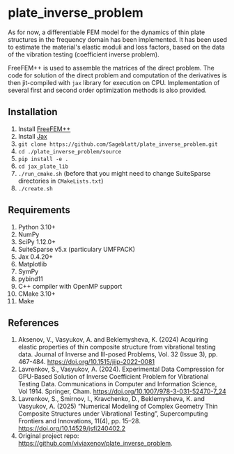 # plate_inverse_problem

As for now, a differentiable FEM model for the dynamics of thin plate structures in the frequency domain has been implemented. 
It has been used to estimate the material's elastic moduli and loss factors, based on the data of the vibration testing (coefficient inverse problem).


FreeFEM++ is used to assemble the matrices of the direct problem. 
The code for solution of the direct problem and computation of the derivatives is then jit-compiled with `jax` library for execution on CPU.
Implementation of several first and second order optimization methods is also provided.

## Installation

1. Install [FreeFEM++](https://freefem.org/)
2. Install [Jax](https://github.com/google/jax)
3. `git clone https://github.com/Sageblatt/plate_inverse_problem.git`
4. `cd ./plate_inverse_problem/source`
5. `pip install -e .`
6. `cd jax_plate_lib`
7. `./run_cmake.sh` (before that you might need to change SuiteSparse directories in `CMakeLists.txt`)
8. `./create.sh`

## Requirements

1. Python 3.10+
2. NumPy
3. SciPy 1.12.0+
4. SuiteSparse v5.x (particulary UMFPACK)
5. Jax 0.4.20+
6. Matplotlib
7. SymPy
8. pybind11
9. C++ compiler with OpenMP support
10. CMake 3.10+
11. Make

## References

1. Aksenov, V., Vasyukov, A. and Beklemysheva, K. (2024) Acquiring elastic properties of thin composite structure from vibrational testing data. Journal of Inverse and Ill-posed Problems, Vol. 32 (Issue 3), pp. 467-484. https://doi.org/10.1515/jiip-2022-0081
2. Lavrenkov, S., Vasyukov, A. (2024). Experimental Data Compression for GPU-Based Solution of Inverse Coefficient Problem for Vibrational Testing Data. Communications in Computer and Information Science, Vol 1914. Springer, Cham. https://doi.org/10.1007/978-3-031-52470-7_24
3. Lavrenkov, S., Smirnov, I., Kravchenko, D., Beklemysheva, K. and Vasyukov, A. (2025) “Numerical Modeling of Complex Geometry Thin Composite Structures under Vibrational Testing”, Supercomputing Frontiers and Innovations, 11(4), pp. 15–28. https://doi.org/10.14529/jsfi240402.2
4. Original project repo: https://github.com/viviaxenov/plate_inverse_problem.
